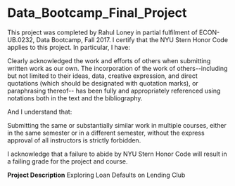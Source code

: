 # Data_Bootcamp_Final_Project

This project was completed by Rahul Loney in partial fulfilment of  ECON-UB.0232, Data Bootcamp, Fall 2017. I certify that the NYU Stern Honor Code applies to this project. In particular, I have:

Clearly acknowledged the work and efforts of others when submitting written work as
our own. The incorporation of the work of others--including but not limited to their ideas,
data, creative expression, and direct quotations (which should be designated with quotation
marks), or paraphrasing thereof-- has been fully and appropriately referenced using notations
both in the text and the bibliography.

And I understand that:

Submitting the same or substantially similar work in multiple courses, either in the
same semester or in a different semester, without the express approval of all instructors is
strictly forbidden.

I acknowledge that a failure to abide by NYU Stern Honor Code will result in a failing grade for the project and course.

**Project Description**
Exploring Loan Defaults on Lending Club
